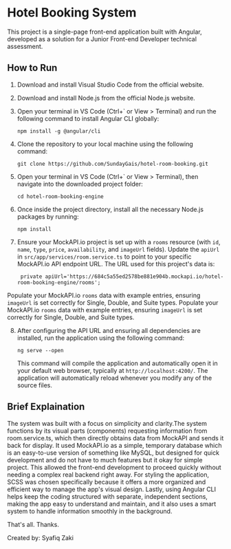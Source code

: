 # Hotel Booking System

This project is a single-page front-end application built with Angular, developed as a solution for a Junior Front-end Developer technical assessment.

## How to Run 

1. Download and install Visual Studio Code from the official website.

2. Download and install Node.js from the official Node.js website.

3. Open your terminal in VS Code (Ctrl+\` or View > Terminal) and run the following command to install Angular CLI globally:

       npm install -g @angular/cli
    
4. Clone the repository to your local machine using the following command:

       git clone https://github.com/SundayGais/hotel-room-booking.git
 
5. Open your terminal in VS Code (Ctrl+\` or View > Terminal), then navigate into the downloaded project folder:
    
       cd hotel-room-booking-engine 
   

6. Once inside the project directory, install all the necessary Node.js packages by running:
   
       npm install

7. Ensure your MockAPI.io project is set up with a `rooms` resource (with `id`, `name`, `type`, `price`, `availability`, and `imageUrl` fields). Update the `apiUrl` in `src/app/services/room.service.ts` to point to your specific MockAPI.io API endpoint URL. The URL used for this project's data is:
    
        private apiUrl='https://684c5a55ed2578be881e904b.mockapi.io/hotel-room-booking-engine/rooms';

Populate your MockAPI.io `rooms` data with example entries, ensuring `imageUrl` is set correctly for Single, Double, and Suite types. Populate your MockAPI.io `rooms` data with example entries, ensuring `imageUrl` is set correctly for Single, Double, and Suite types.

8. After configuring the API URL and ensuring all dependencies are installed, run the application using the following command:

       ng serve --open

    This command will compile the application and automatically open it in your default web browser, typically at `http://localhost:4200/`. The application will automatically reload whenever you modify any of the source files.

## Brief Explaination

The system was built with a focus on simplicity and clarity.The system functions by its visual parts (components) requesting information from room.service.ts, which then directly obtains data from MockAPI and sends it back for display. It used MockAPI.io as a simple, temporary database which is an easy-to-use version of something like MySQL, but designed for quick development and do not have to much features but it okay for simple project. This allowed the front-end development to proceed quickly without needing a complex real backend right away. For styling the application, SCSS was chosen specifically because it offers a more organized and efficient way to manage the app's visual design. Lastly, using Angular CLI helps keep the coding structured with separate, independent sections, making the app easy to understand and maintain, and it also uses a smart system to handle information smoothly in the background.

That's all. Thanks.

Created by: Syafiq Zaki
